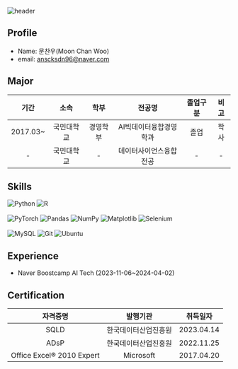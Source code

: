 ![header](https://capsule-render.vercel.app/api?type=rounded&color=timeGradient&height=200&section=header&text=Welcome%20to%20Chanwoo%27s%20Github%20&animation=twinkling&fontSize=50)

## Profile
* Name: 문찬우(Moon Chan Woo)
* email: anscksdn96@naver.com

## Major
| 기간 | 소속 | 학부 | 전공명 | 졸업구분 | 비고 |
| :------: | :------: | :------: | :------: | :------: | :------: |
|2017.03~| 국민대학교 | 경영학부 | AI빅데이터융합경영학과 | 졸업 | 학사 |
|-| 국민대학교 | - | 데이터사이언스융합전공 | - | - |

## Skills
![Python](https://img.shields.io/badge/python-3670A0?style=for-the-badge&logo=python&logoColor=ffdd54)
![R](https://img.shields.io/badge/r-%23276DC3.svg?style=for-the-badge&logo=r&logoColor=white)
<br><br>
![PyTorch](https://img.shields.io/badge/PyTorch-%23EE4C2C.svg?style=for-the-badge&logo=PyTorch&logoColor=white)
![Pandas](https://img.shields.io/badge/pandas-%23150458.svg?style=for-the-badge&logo=pandas&logoColor=white)
![NumPy](https://img.shields.io/badge/numpy-%23013243.svg?style=for-the-badge&logo=numpy&logoColor=white)
![Matplotlib](https://img.shields.io/badge/Matplotlib-%23ff0000.svg?style=for-the-badge&logo=Matplotlib&logoColor=black)
![Selenium](https://img.shields.io/badge/-selenium-%43B02A?style=for-the-badge&logo=selenium&logoColor=white)
<br><br>
![MySQL](https://img.shields.io/badge/mysql-%2300f.svg?style=for-the-badge&logo=mysql&logoColor=white)
![Git](https://img.shields.io/badge/git-%23F05033.svg?style=for-the-badge&logo=git&logoColor=white)
![Ubuntu](https://img.shields.io/badge/Ubuntu-E95420?style=for-the-badge&logo=ubuntu&logoColor=white) 

## Experience
* Naver Boostcamp AI Tech (2023-11-06~2024-04-02)

## Certification
| 자격증명 | 발행기관 | 취득일자 |
| :------: | :------: | :------: |
| SQLD | 한국데이터산업진흥원 | 2023.04.14 |
| ADsP | 한국데이터산업진흥원 | 2022.11.25 |
| Office Excel® 2010 Expert | Microsoft | 2017.04.20 |
